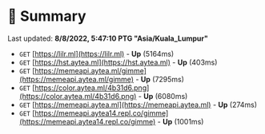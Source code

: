# 📖 Summary
Last updated: **8/8/2022, 5:47:10 PTG "Asia/Kuala_Lumpur"**

- `GET` [https://lilr.ml](https://lilr.ml) - **Up** (5164ms)
- `GET` [https://hst.aytea.ml](https://hst.aytea.ml) - **Up** (403ms)
- `GET` [https://memeapi.aytea.ml/gimme](https://memeapi.aytea.ml/gimme) - **Up** (7295ms)
- `GET` [https://color.aytea.ml/4b31d6.png](https://color.aytea.ml/4b31d6.png) - **Up** (6080ms)
- `GET` [https://memeapi.aytea.ml](https://memeapi.aytea.ml) - **Up** (274ms)
- `GET` [https://memeapi.aytea14.repl.co/gimme](https://memeapi.aytea14.repl.co/gimme) - **Up** (1001ms)
